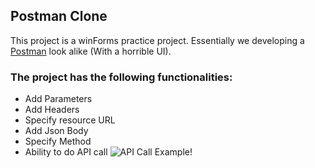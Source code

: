 ## Postman Clone

This project is a winForms practice project.  Essentially we developing a <a href="https://www.postman.com/">Postman</a> look alike (With a horrible UI).

### The project has the following functionalities:
- Add Parameters
- Add Headers
- Specify resource URL
- Add Json Body
- Specify Method
- Ability to do API call
![API Call Example!](/assets/images/san-juan-mountains.jpg "San Juan Mountains")
